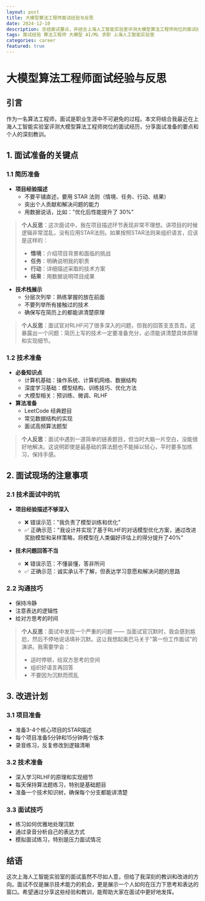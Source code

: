 ```yaml
---
layout: post
title: 大模型算法工程师面试经验与反思
date: 2024-12-10
description: 总结面试要点，并结合上海人工智能实验室评测大模型算法工程师岗位的面试经历，分享深刻教训
tags: 面试经验 算法工程师 大模型 AI/ML 求职 上海人工智能实验室
categories: career
featured: true
---
```


# 大模型算法工程师面试经验与反思

## 引言

作为一名算法工程师，面试是职业生涯中不可避免的过程。本文将结合我最近在上海人工智能实验室评测大模型算法工程师岗位的面试经历，分享面试准备的要点和个人的深刻教训。

## 1. 面试准备的关键点

### 1.1 简历准备

- **项目经验描述**
  - 不要平铺直述，要用 STAR 法则（情境、任务、行动、结果）
  - 突出个人贡献和解决问题的能力
  - 用数据说话，比如："优化后性能提升了 30%"

> **个人反思**：这次面试中，我在项目描述环节表现非常不理想。讲项目的时候逻辑非常混乱，没有应用STAR法则。如果按照STAR法则来组织语言，应该是这样的：
>
> - **情境**：介绍项目背景和面临的挑战
> - **任务**：明确说明我的职责
> - **行动**：详细描述采取的技术方案
> - **结果**：用数据说明项目成果

- **技术栈展示**
  - 分层次列举：熟练掌握的放在前面
  - 不要列举所有接触过的技术
  - 确保写在简历上的都能讲清楚原理

> **个人反思**：面试官对RLHF问了很多深入的问题，但我的回答支支吾吾。这暴露出一个问题：简历上写的技术一定要准备充分，必须能讲清楚具体原理和实现细节。

### 1.2 技术准备

- **必备知识点**
  - 计算机基础：操作系统、计算机网络、数据结构
  - 深度学习基础：模型结构、训练技巧、优化方法
  - 大模型相关：预训练、微调、RLHF
- **算法准备**
  - LeetCode 经典题目
  - 常见数据结构的实现
  - 面试高频算法题型

> **个人反思**：面试中遇到一道简单的链表题目，但当时大脑一片空白，没能很好地解决。这说明即使是最基础的算法题也不能掉以轻心，平时要多加练习，保持手感。

## 2. 面试现场的注意事项

### 2.1 技术面试中的坑

- **项目经验描述不够深入**

  - ❌ 错误示范："我负责了模型训练和优化"
  - ✅ 正确示范："我设计并实现了基于RLHF的对话模型优化方案，通过改进奖励模型和采样策略，将模型在人类偏好评估上的得分提升了40%"

- **技术问题回答不当**
  - ❌ 错误示范：不懂装懂，答非所问
  - ✅ 正确示范：诚实承认不了解，但表达学习意愿和解决问题的思路

### 2.2 沟通技巧

- 保持冷静
- 注意表达的逻辑性
- 给对方思考的时间

> **个人反思**：面试中发现一个严重的问题 —— 当面试官沉默时，我会感到尴尬，然后不停地说话填补沉默。这让我想起奥巴马关于"第一份工作面试"的演讲。我需要学会：
>
> - 适时停顿，给双方思考的空间
> - 组织好语言再回答
> - 不要因为沉默而慌乱

## 3. 改进计划

### 3.1 项目准备

- 准备3-4个核心项目的STAR描述
- 每个项目准备5分钟和15分钟两个版本
- 录音练习，反复修改到逻辑清晰

### 3.2 技术准备

- 深入学习RLHF的原理和实现细节
- 每天保持算法题练习，特别是基础题目
- 准备一个技术知识树，确保每个分支都能讲清楚

### 3.3 面试技巧

- 练习如何优雅地处理沉默
- 通过录音分析自己的表达方式
- 模拟面试练习，特别是压力面试情况

## 结语

这次上海人工智能实验室的面试虽然不尽如人意，但给了我深刻的教训和改进的方向。面试不仅是展示技术能力的机会，更是展示一个人如何在压力下思考和表达的窗口。希望通过分享这些经验和教训，能帮助大家在面试中更好地发挥。
